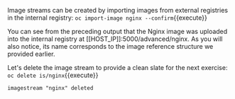 Image streams can be created by importing images from external registries in the internal registry:
`oc import-image nginx --confirm`{{execute}}

You can see from the preceding output that the Nginx image was uploaded into the internal registry at [[HOST_IP]]:5000/advanced/nginx. 
As you will also notice, its name corresponds to the image reference structure we provided earlier.

Let's delete the image stream to provide a clean slate for the next exercise:
`oc delete is/nginx`{{execute}}

```
imagestream "nginx" deleted
```
